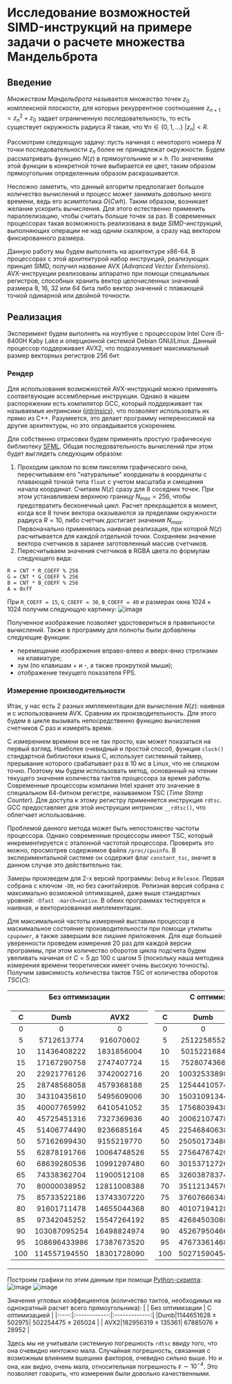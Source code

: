 # Исследование возможностей SIMD-инструкций на примере задачи о расчете множества Мандельброта

## Введение
_Множеством Мандельброта_ называется множество точек $z_0$ комплексной плоскости, для которых 
рекуррентное соотношение $z_{n+1} = z_n^2 + z_0$ задает ограниченную последовательность,
то есть существует окружность радиуса $R$ такая, что 
$\forall n \in\{0, 1, ...\} \ | z_n | < R$.

Рассмотрим следующую задачу:
пусть начиная с некоторого номера $N$ точки последовательности $z_n$ более не принадлежат
окружности. Будем рассматривать функцию $N(z)$ в прямоугольнике $w \times h$. 
По значениям этой функции в конкретной точке
выбирается ее цвет, таким образом прямоугольник определенным образом раскрашивается.

Несложно заметить, что данный алгоритм предполагает большое количество вычислений и
процесс может занимать довольно много времени, ведь его асимптотика $O(Cwh)$.
Таким образом, возникает желание ускорить вычисления. Для этого естественно применить
параллелизацию, чтобы считать больше точек за раз. В современных процессорах
такая возможность реализована в виде _SIMD-инструкций_, выполняющих
операции не над одним скаляром, а сразу над вектором фиксированного размера. 

Данную работу мы будем выполнять на архитектуре x86-64.
В процессорах с этой архитектурой набор инструкций, реализующих принцип SIMD,
получил название AVX (_Advanced Vector Extensions_). AVX-инструкции реализованы 
аппаратно при помощи специальных регистров, способных хранить вектор целочисленных
значений размера 8, 16, 32 или 64 бита либо вектор значений с плавающей точкой 
одинарной или двойной точности.

## Реализация
Эксперимент будем выполнять на ноутбуке c процессором Intel Core i5-8400H Kaby Lake
и оперционной системой Debian GNU/Linux.
Данный процессор поддерживает AVX2, что подразумевает максимальный размер векторных
регистров 256 бит.

### Рендер 
Для использования возможностей AVX-инструкций можно применять
соответвующие ассемблерные инструкции. Однако в нашем распоряжении есть компилятор
GCC, который поддерживает так называемые _интринсики_ 
([_intrinsics_](https://www.laruence.com/sse/#techs=MMX,SSE,SSE2,SSE3,SSSE3,SSE4_1,SSE4_2,AVX,AVX2,AVX_512)), 
что позволяет использовать их прямо из C++. 
Разумеется, это делает программу непереносимой на другие
архитектуры, но это оправдывается ускорением.

Для собственно отрисовки будем применять простую графическую библиотеку 
[SFML](https://www.sfml-dev.org/).
Общая последовательность вычислений при этом будет выглядеть следующим образом:
1. Проходим циклом по всем пикселям графического окна, пересчитываем его "натуральные" координаты
в координаты с плавающей точкой типа `float` с учетом масштаба и смещения начала координат.
Считаем $N(z)$ сразу для 8 соседних точек. При этом устанавливаем верхнюю границу $N_{max} = 256$,
чтобы предотвратить бесконечный цикл. Расчет прекращается в момент, когда все 8 точек вектора
оказываются за пределами окружности радиуса $R = 10$, либо счетчик достигает значения $N_{max}$.
Первоначально применялась наивная реализация, при которой $N(z)$ расчитывается для 
каждой отдельной точки.
Сохраняем значение вектора счетчиков в заранее заготовленный массив счетчиков. 
2. Пересчитываем значения счетчиков в RGBA цвета по формулам следующего вида:
```
R = CNT * R_COEFF % 256
G = CNT * G_COEFF % 256
B = CNT * B_COEFF % 256
A = 0xff
```
При `R_COEFF = 15`, `G_COEFF = 30`, `B_COEFF = 40` и размерах
окна $1024 \times 1024$ получим следующую картинку:
![image](pictures/mandelbrot_set.png)

Полученное изображение позволяет удостовериться в правильности вычислений. 
Также в программу для полноты были добавлены следующие функции:
* перемещение изображения вправо-влево и вверх-вниз стрелками на клавиатуре;
* зум (по клавишам + и -, а также прокруткой мыши);
* отображение текущего показателя FPS.

### Измерение производительности
Итак, у нас есть 2 разных имплементации для вычисления $N(z)$: наивная 
и с использованием AVX. Сравним их производительность. Для этого будем в цикле
вызывать непосредственно функцию вычисления счетчиков $C$ раз и измерять время.

С измерением времени все не так просто, как может показаться на первый взгляд. 
Наиболее очевидный и простой способ, функция `clock()` стандартной библиотеки
языка С, использует системный таймер, прерывание которого срабатывает раз в 10 мс
в Linux, что не слишком точно. Поэтому мы будем использовать метод, основанный 
на чтении текущего значения количества тактов процессора за время работы.
Современные процессоры компании Intel хранят это значение в специальном 
64-битном регистре, называемом TSC (_Time Stamp Counter_). Для доступа к
этому регистру применяется инструкция `rdtsc`. GCC предоставляет для
этой инструкции интринсик `__rdtsc()`, что облегчает использование.

Проблемой данного метода может быть непостоянство частоты процессора.
Однако современные процессоры имеют TSC, который инкрементируется с
эталонной частотой процессора. Проверить это можно, просмотрев 
содержимое файла `/proc/cpuinfo`. В экспериментальной системе он
содержит флаг `constant_tsc`, значит в данном случае это
действительно так.

Замеры произведем для 2-х версий программы: `Debug` и `Release`. Первая собрана
с ключом `-O0`, но без санитайзеров. Релизная версия собрана с максимально
возможной оптимзацией, даже выше стандартных уровней: `-Ofast -march=native`.
В обеих программах тестируется и наивная, и векторизованная имплементации.

Для максимальной частоты измерений выставим процессор в маскимальное состояние
производительности при помощи утилиты `cpupower`, а также завершим все лишние
приложения. Для еще большей уверенности проведем измерения 20 раз для каждой 
версии программы, при этом количество оборотов цикла подсчета 
будем увеливать начиная от $C = 5$ до 100 с шагом 5 (поскольку
наша методика измерения времени теоретически имеет очень высокую точность). 
Получим зависимость
количества тактов TSC от количества оборотов $TSC(C)$:
<table>
<tr><th>Без оптимизации</th> <th> С оптимизацией
<tr><td>

|  С  |     Dumb     |     AVX2    |
|:---:|:------------:|:-----------:|
|  0  |       0      |      0      |
|  5  |  5712613774  |  916070602  |
|  10 |  11436408222 |  1831856004 |
|  15 |  17167290758 |  2747407724 |
|  20 |  22921776126 |  3742002716 |
|  25 |  28748568058 |  4579368188 |
|  30 |  34310435610 |  5495609006 |
|  35 |  40007765992 |  6410541052 |
|  40 |  45725451316 |  7327369636 |
|  45 |  51406774490 |  8236685164 |
|  50 |  57162699430 |  9155219770 |
|  55 |  62878191766 | 10064748526 |
|  60 |  68639280536 | 10991297480 |
|  65 |  74338362704 | 11900512108 |
|  70 |  80000038952 | 12811008388 |
|  75 |  85733522186 | 13743307220 |
|  80 |  91601711478 | 14655044368 |
|  85 |  97342045252 | 15547264192 |
|  90 | 103087095254 | 16498824974 |
|  95 | 108696433986 | 17387673520 |
| 100 | 114557194550 | 18301728090 |
</td><td>

|  С  |     Dumb    |    AVX2    |
|:---:|:-----------:|:----------:|
|  0  |      0      |      0     |
|  5  |  2512258552 |  338501404 |
|  10 |  5015221684 |  679243658 |
|  15 |  7528074366 | 1017388932 |
|  20 | 10032533898 | 1356003796 |
|  25 | 12544410574 | 1697712214 |
|  30 | 15031091344 | 2037581816 |
|  35 | 17568039438 | 2376893526 |
|  40 | 20062107478 | 2716952464 |
|  45 | 22546840638 | 3056277046 |
|  50 | 25050173480 | 3395720006 |
|  55 | 27564767420 | 3735877632 |
|  60 | 30153712726 | 4066570896 |
|  65 | 32603878374 | 4399381034 |
|  70 | 35112134570 | 4745470310 |
|  75 | 37607666348 | 5094119992 |
|  80 | 40107194128 | 5433617082 |
|  85 | 42684503088 | 5771304134 |
|  90 | 45267950466 | 6112125716 |
|  95 | 47673361468 | 6452166612 |
| 100 | 50271590454 | 6786851910 |
</td></tr> </table>

Построим графики по этим данным при помощи [Python-скрипта](plot.py):
![image](pictures/no_optimization.png)
![image](pictures/with_optimization.png)

Значения угловых коэффициентов (количество тактов, необходимых на однократный расчет
всего прямоугольника):
| | Без оптимизации | C оптимизацией |
|:----:|:------------:|:-------------:|
|Dumb|1144651628 ± 502975| 502254475 ± 265024 |
| AVX2|182956319 ± 135361| 67885076 ± 28952 |

Здесь мы не учитывали системную погрешность `rdtsc` ввиду того, что она очевидно ничтожно
мала. Случайная погрешность, связанная с возможным влиянием вшешних факторов, очевидно
сильно выше. Но и она, как видно, очень мала, относительная погрешность 
$\varepsilon \sim 10^{-4}$. Это позволяет говорить, что измерения были довольно
качественными.